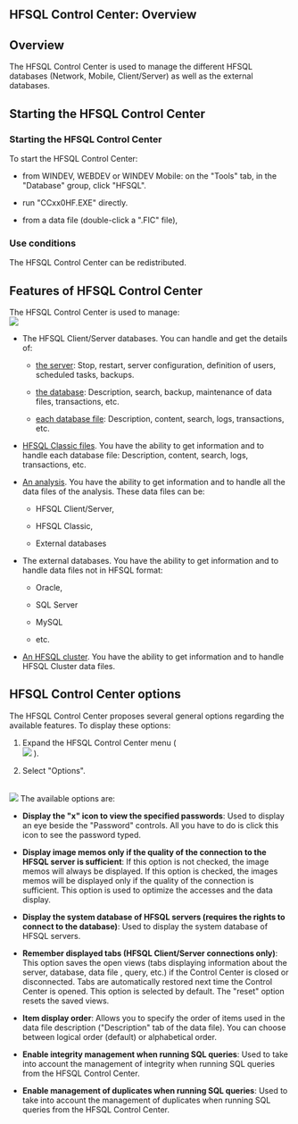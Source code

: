 


## HFSQL Control Center: Overview
			



<a name="NOTE1"></a>
<a name="NOTE1_1"></a>


## Overview
<a name="overview_ELTTEXTE000184"></a>
The HFSQL Control Center is used to manage the different HFSQL databases (Network, Mobile, Client/Server) as well as the external databases.



<a name="NOTE2"></a>
<a name="NOTE2_1"></a>


## Starting the HFSQL Control Center
<a name="starting_the_hfsql_control_center_ELTTEXTE000214"></a>


### Starting the HFSQL Control Center
<a name="starting_the_hfsql_control_center_ELTPARAGRAPHE000020"></a>

To start the HFSQL Control Center:

- from WINDEV, WEBDEV or WINDEV Mobile: on the "Tools" tab, in the "Database" group, click "HFSQL".

- run "CCxx0HF.EXE" directly. 

- from a data file (double-click a ".FIC" file), 



<a name="NOTE2_2"></a>


### Use conditions
<a name="use_conditions_ELTPARAGRAPHE000043"></a>

The HFSQL Control Center can be redistributed.

<a name="NOTE3"></a>
<a name="NOTE3_1"></a>


## Features of HFSQL Control Center
<a name="features_hfsql_control_center_ELTTEXTE000244"></a>
The HFSQL Control Center is used to manage: <br>![](https://doc.pcsoft.fr/en-US/images/image.awp?langid=3&name=cc_HF_Presentation%20-%20HC%20N%B0001.gif)


- The HFSQL Client/Server databases. You can handle and get the details of:

	- [the server](../CCHF/35400014.md): Stop, restart, server configuration, definition of users, scheduled tasks, backups.

	- [the database](../CCHF/35400015.md): Description, search, backup, maintenance of data files, transactions, etc.

	- [each database file](../CCHF/35400016.md): Description, content, search, logs, transactions, etc.




- [HFSQL Classic files](../CCHF/35400010.md). You have the ability to get information and to handle each database file: Description, content, search, logs, transactions, etc.

- [An analysis](../CCHF/3540003.md). You have the ability to get information and to handle all the data files of the analysis. These data files can be:

	- HFSQL Client/Server,

	- HFSQL Classic,

	- External databases




- The external databases. You have the ability to get information and to handle data files not in HFSQL format:

	- Oracle,

	- SQL Server

	- MySQL

	- etc.




- [An HFSQL cluster](../CCHF/3540005.md). You have the ability to get information and to handle HFSQL Cluster data files.




<a name="NOTE4"></a>
<a name="NOTE4_1"></a>


## HFSQL Control Center options
<a name="hfsql_control_center_options_ELTTEXTE000268"></a>
The HFSQL Control Center proposes several general options regarding the available features. To display these options: 

1. Expand the HFSQL Control Center menu (<br>![](https://doc.pcsoft.fr/en-US/images/image.awp?langid=3&name=CC_Suivi_Configuration%20-%20HC%20N%B0001.gif)
). 

2. Select "Options". 

<br>![](https://doc.pcsoft.fr/en-US/images/image.awp?langid=3&name=CC_HF_Presentation_options%20-%20HC%20N%B0001.gif)
The available options are: 

- **Display the "x" icon to view the specified passwords**: Used to display an eye beside the "Password" controls. All you have to do is click this icon to see the password typed. 

- **Display image memos only if the quality of the connection to the HFSQL server is sufficient**: If this option is not checked, the image memos will always be displayed. If this option is checked, the images memos will be displayed only if the quality of the connection is sufficient. This option is used to optimize the accesses and the data display.

- **Display the system database of HFSQL servers (requires the rights to connect to the database)**:  Used to display the system database of HFSQL servers. 

- **Remember displayed tabs (HFSQL Client/Server connections only)**: This option saves the open views (tabs displaying information about the server, database, data file , query, etc.) if the Control Center is closed or disconnected. Tabs are automatically restored next time the Control Center is opened. This option is selected by default. 
	The "reset" option resets the saved views. 

- **Item display order**: Allows you to specify the order of items used in the data file description ("Description" tab of the data file). You can choose between logical order (default) or alphabetical order. 

- **Enable integrity management when running SQL queries**: Used to take into account the management of integrity when running SQL queries from the HFSQL Control Center.

- **Enable management of duplicates when running SQL queries**: Used to take into account the management of duplicates when running SQL queries from the HFSQL Control Center.





